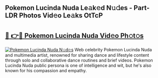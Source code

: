 ## Pokemon Lucinda Nuda Le𝚊k𝚎d N𝚞𝚍es - Part-LDR Photos Vid𝚎o Le𝚊ks OtTcP

# <h2><a href="http://fbeuvn8.evod.top/?m=Pokemon+Lucinda+Nuda">🔗 👉🔴 Pokemon Lucinda Nuda Vid𝚎o Ph𝚘t𝚘s</a></h2>

[![Pokemon Lucinda Nuda N𝚞d𝚎s](https://i.imgur.com/8V9OHl7.gif)](http://fbeuvn8.evod.top/?m=Pokemon+Lucinda+Nuda)
Web celebrity Pokemon Lucinda Nuda and multimedia artist, renowned for sharing dance and lifestyle content through solo and collaborative dance routines and brief videos. Pokemon Lucinda Nuda public persona is one of intelligence and wit, but he's also known for his compassion and empathy. 
